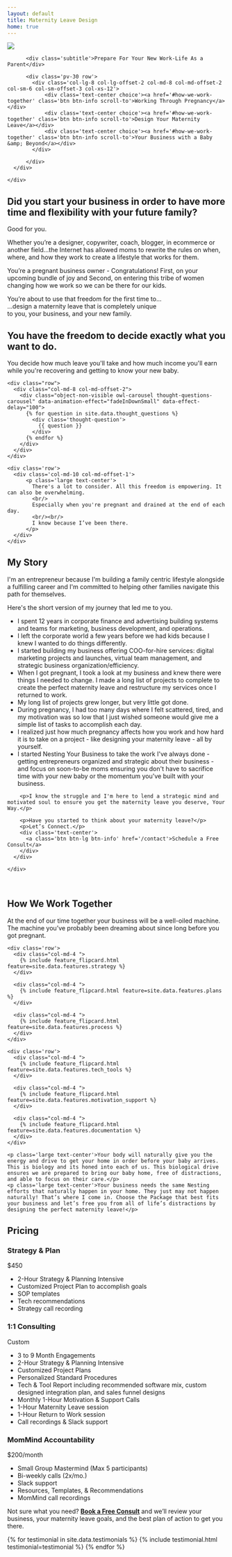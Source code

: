 ```yaml
---
layout: default
title: Maternity Leave Design
home: true
---
```

<!-- banner start -->
<!-- ================ -->

<!-- banner end -->
<div class='splash'>
<div class='container'>
<div class='row'>
<div class='col-md-7'>
<img src="/assets/images/nesting/logo_large.png" />

          <div class='subtitle'>Prepare For Your New Work-Life As a Parent</div>
    
          <div class='pv-30 row'>
            <div class='col-lg-8 col-lg-offset-2 col-md-8 col-md-offset-2 col-sm-6 col-sm-offset-3 col-xs-12'>
                <div class='text-center choice'><a href='#how-we-work-together' class='btn btn-info scroll-to'>Working Through Pregnancy</a></div>
                <div class='text-center choice'><a href='#how-we-work-together' class='btn btn-info scroll-to'>Design Your Maternity Leave</a></div>
                <div class='text-center choice'><a href='#how-we-work-together' class='btn btn-info scroll-to'>Your Business with a Baby &amp; Beyond</a></div>
            </div>
    
          </div>
      </div>
    
    </div>

</div>
</div>

<div id="page-start"></div>

<div class='light-gray-bg pv-40'>
<div class='container'>
<h2 class='text-center'>Did you start your business in order to have more <span class='logo-font'>time</span> and <span class='logo-font'>flexibility</span> with your future family?</h2>
<div class="separator"></div>


<p class='text-center large'>Good for you.</p>
<p class='text-center large'>Whether you’re a designer, copywriter, coach, blogger, in ecommerce or another field...the Internet has allowed moms to rewrite the rules on when, where, and how they work to create a lifestyle that works for them.</p>							
<p class='text-center large'>You’re a pregnant business owner - Congratulations! First, on your upcoming bundle of joy and Second, on entering this tribe of women changing how we work so we can be there for our kids.</p>

</div>
</div>

<section class="stats full-width-quote padding-bottom-clear default-bg hovered">
<div class="clearfix">
<div class="col-md-12 pv-40  col-xs-12 col-sm-3 text-center">
<div class="object-non-visible" data-animation-effect="fadeIn" data-effect-delay="300">
You’re about to use that freedom for the first time to...<br/>
<div class='logo-font'>...design a maternity leave that is completely unique</div>
to you, your business, and your new family.
</div>
</div>					
</div>
</section>

<section class="pv-30 padding-bottom-clear light-gray-bg">
<div class="container">
<div class="row">
<div class="col-md-10 col-md-offset-1">
<h1 class="text-center large">You have the freedom to decide exactly what you want to do.</h1>
<div class="separator"></div>
<p class="large text-center">You decide how much leave you'll take and how much income you'll earn while you're recovering and getting to know your new baby.</p>
</div>
</div>

    <div class="row">
      <div class="col-md-8 col-md-offset-2">
        <div class="object-non-visible owl-carousel thought-questions-carousel" data-animation-effect="fadeInDownSmall" data-effect-delay="100">
          {% for question in site.data.thought_questions %}
            <div class='thought-question'>
              {{ question }}
            </div>
          {% endfor %}
        </div>
      </div>
    </div>
    
    <div class='row'>
      <div class='col-md-10 col-md-offset-1'>
          <p class='large text-center'>
            There's a lot to consider. All this freedom is empowering. It can also be overwhelming.
            <br/>
            Especially when you're pregnant and drained at the end of each day.
            <br/><br/>
            I know because I’ve been there.
          </p>
      </div>
    </div>

</div>
</section>

<section class="pv-30" id='my-story'>
<div class="container">
<div class="row">
<div class="col-md-8 col-md-offset-2">
<h2>My Story</h2>
<div class="separator-2"></div>
<p>I'm an entrepreneur because I'm building a family centric lifestyle alongside a fulfilling career and I'm committed to helping other families navigate this path for themselves.</p>
<p>Here's the short version of my journey that led me to you.</p>
<ul>
<li>I spent 12 years in corporate finance and advertising building systems and teams for marketing, business development, and operations.</li>
<li>I left the corporate world a few years before we had kids because I knew I wanted to do things differently.</li>
<li>I started building my business offering COO-for-hire services: digital marketing projects and launches, virtual team management, and strategic business organization/efficiency.</li>
<li>When I got pregnant, I took a look at my business and knew there were things I needed to change. I made a long list of projects to complete to create the perfect maternity leave and restructure my services once I returned to work.</li>
<li>My long list of projects grew longer, but very little got done.</li>
<li>During pregnancy, I had too many days where I felt scattered, tired, and my motivation was so low that I just wished someone would give me a simple list of tasks to accomplish each day.</li>
<li>I realized just how much pregnancy affects how you work and how hard it is to take on a project - like designing your maternity leave - all by yourself.</li>
<li>I started Nesting Your Business to take the work I've always done - getting entrepreneurs organized and strategic about their business - and focus on soon-to-be moms ensuring you don't have to  sacrifice time with your new baby or the momentum you've built with your business.</li>
</ul>

        <p>I know the struggle and I'm here to lend a strategic mind and motivated soul to ensure you get the maternity leave you deserve, Your Way.</p>
        
        <p>Have you started to think about your maternity leave?</p>
        <p>Let’s Connect.</p>
        <div class='text-center'>
          <a class='btn btn-lg btn-info' href='/contact'>Schedule a Free Consult</a>
        </div>
      </div>
    
    </div>

</div>
<br>
</section>

<section class="light-gray-bg pv-30 clearfix" id='how-we-work-together'>
<div class="container">
<div class="row">
<div class="col-md-8 col-md-offset-2">
<h2 class="text-center">How We <strong>Work Together</strong></h2>
<div class="separator"></div>
<p class="large text-center">At the end of our time together your business will be a well-oiled machine. The machine you’ve probably been dreaming about since long before you got pregnant.</p>
</div>
</div>

    <div class='row'>
      <div class="col-md-4 ">
        {% include feature_flipcard.html feature=site.data.features.strategy %}
      </div>
    
      <div class="col-md-4 ">
        {% include feature_flipcard.html feature=site.data.features.plans %}
      </div>
    
      <div class="col-md-4 ">
        {% include feature_flipcard.html feature=site.data.features.process %}
      </div>
    </div>
    
    <div class='row'>
      <div class="col-md-4 ">
        {% include feature_flipcard.html feature=site.data.features.tech_tools %}
      </div>
    
      <div class="col-md-4 ">
        {% include feature_flipcard.html feature=site.data.features.motivation_support %}
      </div>
    
      <div class="col-md-4 ">
        {% include feature_flipcard.html feature=site.data.features.documentation %}
      </div>
    </div>
    
    <p class='large text-center'>Your body will naturally give you the energy and drive to get your home in order before your baby arrives. This is biology and its honed into each of us. This biological drive ensures we are prepared to bring our baby home, free of distractions, and able to focus on their care.</p>
    <p class='large text-center'>Your business needs the same Nesting efforts that naturally happen in your home. They just may not happen naturally! That’s where I come in. Choose the Package that best fits your business and let’s free you from all of life’s distractions by designing the perfect maternity leave!</p>

</div>
</section>

<section id="pricing" class="pv-20 padding-bottom-clear clearfix">
<div class="container">
<div class="row">
<div class="col-md-8 col-md-offset-2">
<h2 class="text-center">Pricing</h2>
<div class="separator"></div>
</div>
</div>
<!-- pricing tables start -->
<!-- ================ -->
<div class="pricing-tables circle-head object-non-visible" data-animation-effect="fadeInUpSmall"  data-effect-delay="0">
<div class="row grid-space-10">
<div class="col-md-4">
<!-- pricing table start -->
<!-- ================ -->
<div class="plan shadow light-gray-bg bordered">
<div class="header dark-bg">
<h3>Strategy & Plan</h3>
<div class="price"><span>$450</span></div>
</div>
<ul class="">										
<li>2-Hour Strategy & Planning Intensive</li>
<li>Customized Project Plan to accomplish goals</li>
<li>SOP templates</li>
<li>Tech recommendations</li>
<li>Strategy call recording</li>
</ul>
</div>
<!-- pricing table end -->
</div>
<div class="col-md-4">
<!-- pricing table start -->
<!-- ================ -->
<div class="plan shadow light-gray-bg bordered best-value">
<div class="header default-bg">
<h3>1:1 Consulting</h3>
<div class="price"><span>Custom</span></div>
</div>
<ul>
<li>3 to 9 Month Engagements</li>
<li>2-Hour Strategy & Planning Intensive</li>
<li>Customized Project Plans</li>
<li>Personalized Standard Procedures</li>
<li>Tech & Tool Report including recommended software mix, custom designed integration plan, and sales funnel designs</li>
<li>Monthly 1-Hour Motivation & Support Calls</li>
<li>1-Hour Maternity Leave session</li>
<li>1-Hour Return to Work session</li>
<li>Call recordings & Slack support</li>
</ul>
</div>
<!-- pricing table end -->
</div>
<div class="col-md-4">
<!-- pricing table start -->
<!-- ================ -->
<div class="plan shadow light-gray-bg bordered">
<div class="header dark-bg">
<h3 class='multiline'>MomMind Accountability</h3>
<div class="price"><span>$200/month</span></div>
</div>
<ul>
<li>Small Group Mastermind (Max 5 participants)</li>
<li>Bi-weekly calls (2x/mo.)</li>
<li>Slack support</li>
<li>Resources, Templates, & Recommendations</li>
<li>MomMind call recordings</li>
</ul>
</div>
<!-- pricing table end -->
</div>
</div>
<p class='text-center large'>Not sure what you need? <strong><a href='/contact'>Book a Free Consult</a></strong> and we’ll review your business, your maternity leave goals, and the best plan of action to get you there.</p>
</div>
<!-- pricing tables end -->

</div>
</section>

<!-- <section class="section light-gray-bg clearfix">
<div class="container">
<div class="row">
<div class="col-md-8 col-md-offset-2">
<h2 class="text-center"><strong>Blog</strong></h2>
<div class="separator"></div>
</div>
</div>
</div>
<div class="owl-carousel carousel-autoplay pl-10 pr-10">

    <div class="listing-item pl-10 pr-10 mb-20">
      <div class="overlay-container bordered overlay-visible">
        <img src="/assets/images/category-1.jpg" alt="">
        <a class="overlay-link" href="#"><i class="fa fa-plus"></i></a>
        <div class="overlay-bottom">
          <div class="text">
            <h3 class="title">X Pregnancy &amp; Your Online Business (Creativity is hard to come by!)</h3>
          </div>
        </div>
      </div>					
    </div>
    
    <div class="listing-item pl-10 pr-10 mb-20">
      <div class="overlay-container bordered overlay-visible">
        <img src="/assets/images/category-1.jpg" alt="">
        <a class="overlay-link" href="#"><i class="fa fa-plus"></i></a>
        <div class="overlay-bottom">
          <div class="text">
            <h3 class="title">X Map Your To-Do List to Your Energy Levels</h3>
          </div>
        </div>
      </div>					
    </div>
    
    <div class="listing-item pl-10 pr-10 mb-20">
      <div class="overlay-container bordered overlay-visible">
        <img src="/assets/images/category-1.jpg" alt="">
        <a class="overlay-link" href="#"><i class="fa fa-plus"></i></a>
        <div class="overlay-bottom">
          <div class="text">
            <h3 class="title">X How to Make Money While On Maternity Leave</h3>
          </div>
        </div>
      </div>					
    </div>

</div>
</section> -->

<section id="section-4" class="section" style="background-image: url(assets/images/nesting/bg-quote.png);">
<div class='container'>
<div class="owl-carousel content-slider testimonial-carousel">
{% for testimonial in site.data.testimonials %}
{% include testimonial.html testimonial=testimonial %}
{% endfor %}					
</div>
</div>
</section>